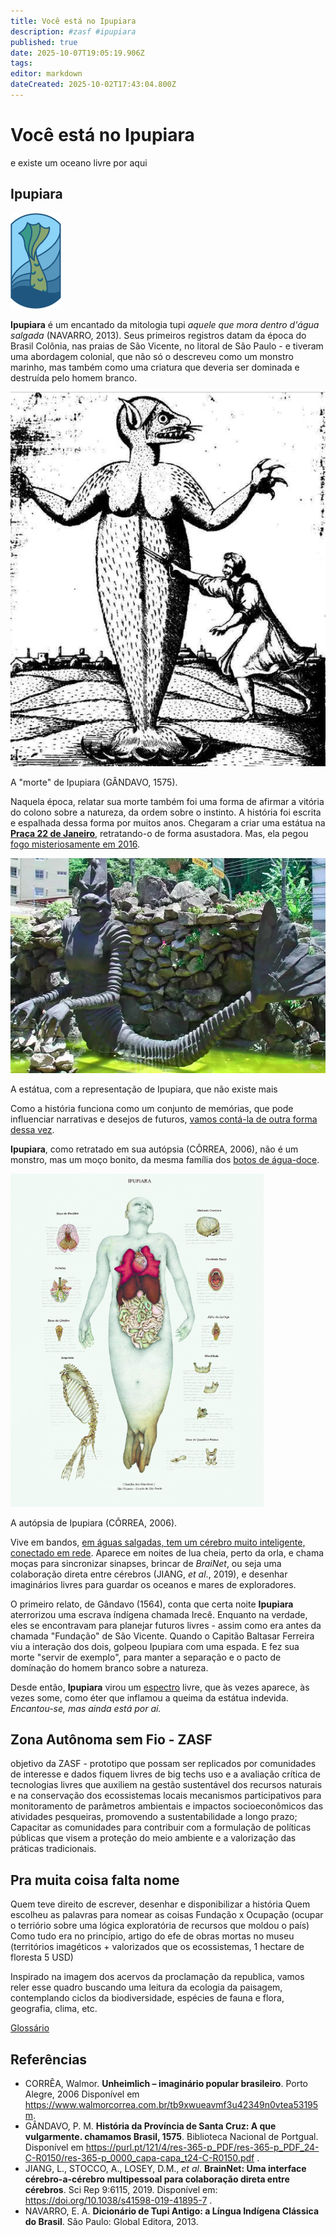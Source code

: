 ```yaml
---
title: Você está no Ipupiara
description: #zasf #ipupiara
published: true
date: 2025-10-07T19:05:19.906Z
tags: 
editor: markdown
dateCreated: 2025-10-02T17:43:04.800Z
---
```


# Você está no Ipupiara
e existe um oceano livre por aqui

## Ipupiara

![ipupiara_1.png](/projetos/maedagua/ipupiara_1.png)

**Ipupiara** é um encantado da mitologia tupi *aquele que mora dentro d'água salgada* (NAVARRO, 2013). Seus primeiros registros datam da época do Brasil Colônia, nas praias de São Vicente, no litoral de São Paulo - e tiveram uma abordagem colonial, que não só o descreveu como um monstro marinho, mas também como uma criatura que deveria ser dominada e destruída pelo homem branco. 

![ipu1.png](/projetos/maedagua/ipu1.png)

A "morte" de Ipupiara (GÂNDAVO, 1575).

Naquela época, relatar sua morte também foi uma forma de afirmar a vitória do colono sobre a natureza, da ordem sobre o instinto. A história foi escrita e espalhada dessa forma por muitos anos. Chegaram a criar uma estátua na [**Praça 22 de Janeiro**](https://maps.app.goo.gl/ixfp87b4SQrkwcMH8), retratando-o de forma asustadora. Mas, ela pegou [fogo misteriosamente em 2016](https://g1.globo.com/sp/santos-regiao/noticia/2016/02/monumento-lenda-do-ipupiara-pega-fogo-em-sao-vicente-sp.html). 

![ipu3.png](/projetos/maedagua/ipu3.png)

A estátua, com a representação de Ipupiara, que não existe mais

Como a história funciona como um conjunto de memórias, que pode influenciar  narrativas e desejos de futuros, [vamos contá-la de outra forma dessa vez](https://www.bbc.com/portuguese/internacional-54669548).

**Ipupiara**, como retratado em sua autópsia (CÔRREA, 2006), não é um monstro, mas um moço bonito, da mesma família dos [botos de água-doce](https://www.nationalgeographicbrasil.com/animais/2023/07/boto-cor-de-rosa-a-lenda-do-animal-que-se-transforma-em-humano-e-outras-curiosidades-0). 

![ipu2.png](/projetos/maedagua/ipu2.png)

A autópsia de Ipupiara (CÔRREA, 2006).

Vive em bandos, [em águas salgadas, tem um cérebro muito inteligente, conectado em rede](https://super.abril.com.br/ciencia/a-verdadeira-inteligencia-dos-golfinhos/#:~:text=Al%C3%A9m%20disso%2C%20vis%C3%A3o%20e%20audi%C3%A7%C3%A3o,grande%20quanto%20cumprimentar%20um%20ET.). Aparece em noites de lua cheia, perto da orla, e chama moças para sincronizar sinapses, brincar de *BraiNet*, ou seja uma colaboração direta entre cérebros (JIANG, *et al*., 2019), e desenhar imaginários livres para guardar os oceanos e mares de exploradores.

O primeiro relato, de Gândavo (1564), conta que certa noite **Ipupiara** aterrorizou uma escrava índígena chamada Irecê. Enquanto na verdade, eles se encontravam para planejar futuros livres - assim como era antes da chamada "Fundação" de São Vicente. Quando o Capitão Baltasar Ferreira viu a interação dos dois, golpeou Ipupiara com uma espada. E fez sua morte "servir de exemplo", para manter a separação e o pacto de domínação do homem branco sobre a natureza. 

Desde então, **Ipupiara** virou um [espectro](https://michaelis.uol.com.br/busca?id=bxEA) livre, que às vezes aparece, às vezes some, como éter que inflamou a queima da estátua indevida. *Encantou-se, mas ainda está por aí.*

## Zona Autônoma sem Fio - ZASF

objetivo da ZASF - prototipo que possam ser replicados por comunidades de interesse e dados fiquem livres de big techs
 uso e a avaliação crítica de tecnologias livres que auxiliem na gestão sustentável dos recursos naturais e na conservação dos ecossistemas locais
 mecanismos participativos para monitoramento de parâmetros ambientais e impactos socioeconômicos das atividades pesqueiras, promovendo a sustentabilidade a longo prazo;
Capacitar as comunidades para contribuir com a formulação de políticas públicas que visem a proteção do meio ambiente e a valorização das práticas tradicionais.


## Pra muita coisa falta nome
Quem teve direito de escrever, desenhar e disponibilizar a história
Quem escolheu as palavras para nomear as coisas
Fundação x Ocupação (ocupar o terriório sobre uma lógica exploratória de recursos que moldou o país)
Como tudo era no princípio, artigo do efe de obras mortas no museu (territórios imagéticos + valorizados que os ecossistemas, 1 hectare de floresta 5 USD)

Inspirado na imagem dos acervos da proclamação da republica, vamos reler esse quadro buscando uma leitura da ecologia da paisagem, contemplando ciclos da biodiversidade, espécies de fauna e flora, geografia, clima, etc.


[Glossário](/projetos/maedagua/glossariodecolonial) 

## Referências
- CORRÊA, Walmor. **Unheimlich – imaginário popular brasileiro**. Porto Alegre, 2006 Disponível em https://www.walmorcorrea.com.br/tb9xwueavmf3u42349n0vtea53195m.
- GÂNDAVO, P. M. **História da Província de Santa Cruz: A que vulgarmente. chamamos Brasil, 1575**. Biblioteca Nacional de Portgual. Disponível em https://purl.pt/121/4/res-365-p_PDF/res-365-p_PDF_24-C-R0150/res-365-p_0000_capa-capa_t24-C-R0150.pdf .
- JIANG, L., STOCCO, A., LOSEY, D.M., *et al*. **BrainNet: Uma interface cérebro-a-cérebro multipessoal para colaboração direta entre cérebros**. Sci Rep 9:6115, 2019. Disponível em: https://doi.org/10.1038/s41598-019-41895-7 .
- NAVARRO, E. A. **Dicionário de Tupi Antigo: a Língua Indígena Clássica do Brasil**. São Paulo: Global Editora, 2013.